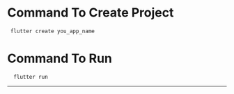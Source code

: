# Command To Create Project
     flutter create you_app_name
# Command To Run
      flutter run
----------------------------------------------------
